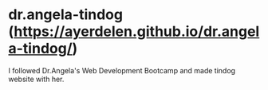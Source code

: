 # dr.angela-tindog (https://ayerdelen.github.io/dr.angela-tindog/)
I followed Dr.Angela's Web Development Bootcamp and made tindog website with her.
